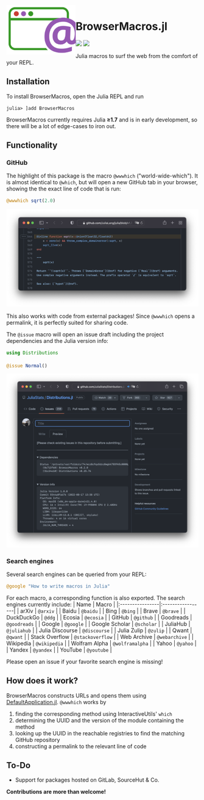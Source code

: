 <img align="left" src="https://github.com/adrhill/BrowserMacros.jl/blob/gh-pages/assets/logo.svg" height="130">

# BrowserMacros.jl

[![][ci-im]][ci] [![][cov-im]][cov]

Julia macros to surf the web from the comfort of your REPL.

## Installation 
To install BrowserMacros, open the Julia REPL and run 
```julia-repl
julia> ]add BrowserMacros
```

BrowserMacros currently requires Julia **≥1.7** and is in early development, 
so there will be a lot of edge-cases to iron out.

## Functionality
### GitHub
The highlight of this package is the macro `@wwwhich` ("world-wide-which"). 
It is almost identical to `@which`, but will open a new GitHub tab in your browser, 
showing the the exact line of code that is run:
```julia
@wwwhich sqrt(2.0) 
```

![](https://github.com/adrhill/BrowserMacros.jl/blob/gh-pages/assets/wwwhich.png)

This also works with code from external packages!
Since `@wwwhich` opens a permalink, it is perfectly suited for sharing code.

The `@issue` macro will open an issue draft including the project dependencies 
and the Julia version info:
```julia
using Distributions

@issue Normal()
```

![](https://github.com/adrhill/BrowserMacros.jl/blob/gh-pages/assets/issue.png)

### Search engines
Several search engines can be queried from your REPL:
```julia
@google "How to write macros in Julia"  
```

For each macro, a corresponding function is also exported.
The search engines currently include:
| Name            | Macro            | 
|:----------------|:-----------------|
| arXiv           | `@arxiv`         |
| Baidu           | `@baidu`         |
| Bing            | `@bing`          |
| Brave           | `@brave`         |
| DuckDuckGo      | `@ddg`           |
| Ecosia          | `@ecosia`        |
| GitHub          | `@github`        |
| Goodreads       | `@goodreads`     | 
| Google          | `@google`        |
| Google Scholar  | `@scholar`       |
| JuliaHub        | `@juliahub`      |
| Julia Discourse | `@discourse`     |
| Julia Zulip     | `@zulip`         |
| Qwant           | `@qwant`         |
| Stack Overflow  | `@stackoverflow` |
| Web Archive     | `@webarchive`    |
| Wikipedia       | `@wikipedia`     | 
| Wolfram Alpha   | `@wolframalpha`  |
| Yahoo           | `@yahoo`         |
| Yandex          | `@yandex`        |
| YouTube         | `@youtube`       |


Please open an issue if your favorite search engine is missing!

## How does it work?
BrowserMacros constructs URLs and opens them using [DefaultApplication.jl](https://github.com/tpapp/DefaultApplication.jl). 
`@wwwhich` works by 
1. finding the corresponding method using InteractiveUtils' `which`
2. determining the UUID and the version of the module containing the method 
3. looking up the UUID in the reachable registries to find the matching GitHub repository
4. constructing a permalink to the relevant line of code

## To-Do
* Support for packages hosted on GitLab, SourceHut & Co.

**Contributions are more than welcome!**

[ci-im]: https://github.com/adrhill/BrowserMacros.jl/actions/workflows/CI.yml/badge.svg?branch=main
[ci]: https://github.com/adrhill/BrowserMacros.jl/actions/workflows/CI.yml?query=branch%3Amain

[cov-im]: https://codecov.io/gh/adrhill/BrowserMacros.jl/branch/main/graph/badge.svg
[cov]: https://codecov.io/gh/adrhill/BrowserMacros.jl
